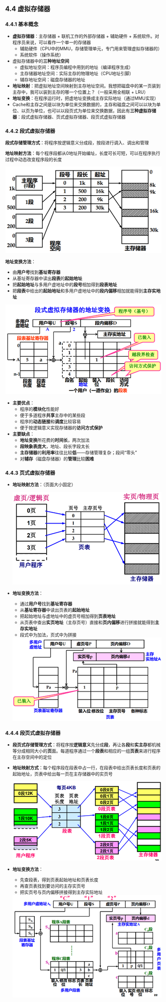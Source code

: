 ## 4.4 虚拟存储器

### 4.4.1 基本概念

- **虚拟存储器**：主存储器 + 联机工作的外部存储器 + 辅助硬件 + 系统软件。对程序员来说，可以看作一个单一的存储器
  - 辅助硬件（CPU中的MMU，存储管理单元，专门用来管理虚拟存储器的）
  - 系统软件（操作系统）
- 虚拟存储器中的**三种地址空间**
  - 虚拟地址空间：程序员编程中用到的地址（编译程序生成）
  - 主存储器地址空间：实际主存的物理地址（CPU地址引脚）
  - 辅存地址空间：磁盘存储器的地址
- **地址映射**：把虚拟地址空间映射到主存地址空间。我想把磁盘中的某一页装到主存中，我可以装到主存的哪一个位置上？（一般采用全相联 + LRU）
- **地址变换**：在程序运行时，把虚地址变换成主存实际地址（通过MMU实现）
- Cache和主存之间是以块为单位来交换数据的，主存和磁盘之间可以以块为单位、以页为单位，也可以以段页式为单位来交换数据，因此有**三种虚拟存储器**：段式虚拟存储器、页式虚拟存储器、段页式虚拟存储器

### 4.4.2 段式虚拟存储器

**段式存储管理方式**：将程序按逻辑意义分成段，按段进行调入、调出和管理

**地址映射方法**：每个程序段都从0地址开始编址，长度可长可短，可以在程序执行过程中动态改变程序段的长度

<img src="img\image-20230925100357454.png" alt="image-20230925100357454" style="zoom: 67%;" />

**地址变换方法**：

- 由**用户号**找到**基址寄存器**
- 从基址寄存器中读出**段表**的**起始地址**
- 把**起始地址**与多用户虚地址中的**段号**相加得到**段表地址**
- 把**段表**中给出的**起始地址**和多用户虚地址中的**段内偏移**相加就能得到**主存实地址**

<img src="img\image-20230925100638061.png" alt="image-20230925100638061" style="zoom:67%;" />

- **主要优点**：
  - 程序的**模块化**性能好
  - 便于多道程序**共享**主存中的某些段
  - 程序的**动态链接**和**调度**比较容易
  - 便于按逻辑意义实现存储器的**访问方式保护**
- **主要缺点**：
  - **地址变换**所花费的**时间长**，两次加法
  - **段映象表庞大**，地址、段长字段太长
  - **主存储器**的**利用率**往往比较**低**——存储管理复杂；段间“零头”
  - 对**辅存**（磁盘存储器）的**管理**比较**困难**

### 4.4.3 页式虚拟存储器

- **地址映射方法**：（页面大小固定）

  <img src="img\image-20230925102005628.png" alt="image-20230925102005628" style="zoom:67%;" />

- **地址变换方法**：

  - 通过**用户号**找到**基址寄存器**
  - 从**基址寄存器**中读出页表的**起始地址**
  - 把起始地址与虚地址中的虚页号相加得到**页表地址**
  - 从页表中查出**实页地址**（主存页号）直接和**页内偏移**进行拼接就能得到**主存实地址**
  - 段式中为加法，页式中为拼接

  <img src="img\image-20230925103000306.png" alt="image-20230925103000306" style="zoom:67%;" />

### 4.4.4 段页式虚拟存储器

- **段页式存储管理方式**：将程序按**逻辑意义**先分成**段**，再让各**段**和**实主存**都机械等分成相同大小的**页**面。每道程序通过一个**段表**和相应的一组**页表**来进行程序在主存空间中的定位

- **地址映射方式**：每个程序段在段表中占一行，在段表中给出页表长度和页表的起始地址，页表中给出每一页在主存储器中的实页号

  <img src="img\image-20230925103724769.png" alt="image-20230925103724769" style="zoom:67%;" />

- **地址变换方法**：

  - 先查段表，得到页表起始地址和页表长度
  - 再查页表找到要访问的主存实页号
  - 把实页号与页内偏移拼接得到主存实际地址

  <img src="img\image-20230925103948832.png" alt="image-20230925103948832" style="zoom:67%;" />

  